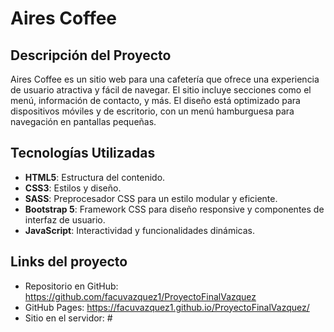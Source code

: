 # Aires Coffee

## Descripción del Proyecto

Aires Coffee es un sitio web para una cafetería que ofrece una experiencia de usuario atractiva y fácil de navegar. El sitio incluye secciones como el menú, información de contacto, y más. El diseño está optimizado para dispositivos móviles y de escritorio, con un menú hamburguesa para navegación en pantallas pequeñas.

## Tecnologías Utilizadas

- **HTML5**: Estructura del contenido.
- **CSS3**: Estilos y diseño.
- **SASS**: Preprocesador CSS para un estilo modular y eficiente.
- **Bootstrap 5**: Framework CSS para diseño responsive y componentes de interfaz de usuario.
- **JavaScript**: Interactividad y funcionalidades dinámicas.

## Links del proyecto
- Repositorio en GitHub: https://github.com/facuvazquez1/ProyectoFinalVazquez
- GitHub Pages: https://facuvazquez1.github.io/ProyectoFinalVazquez/
- Sitio en el servidor: #
